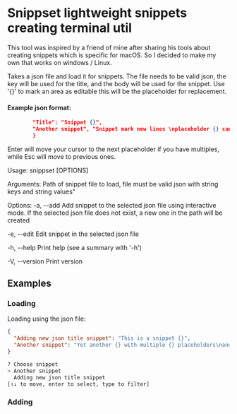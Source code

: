 # Snippset lightweight snippets creating terminal util

This tool was inspired by a friend of mine after sharing his tools about creating snippets which is specific for macOS. So I decided to make my own that works on windows / Linux.

Takes a json file and load it for snippets. The file needs to be valid json, the key will be used for the title, and the body will be used for the snippet. Use '{}' to mark an area as editable this will be the placeholder for replacement.

#### Example json format:
```json {
        "Title": "Snippet {}",
        "Another snippet", "Snippet mark new lines \nplaceholder {} can have multiple {} placeholders"
        }
```

Enter will move your cursor to the next placeholder if you have multiples, while Esc will move to previous ones.

Usage: snippset [OPTIONS] <PATH>

Arguments:
  <PATH>
          Path of snippet file to load, file must be valid json with string keys and string values"

Options:
  -a, --add
          Add snippet to the selected json file using interactive mode. If the selected json file does not exist, a new one in the path will be created

  -e, --edit
          Edit snippet in the selected json file

  -h, --help
          Print help (see a summary with '-h')

  -V, --version
          Print version

## Examples 

### Loading
Loading using the json file:
```json
{
  "Adding new json title snippet": "This is a snippet {}",
  "Another snippet": "Yet another {} with multiple {} placeholders\nand new lines"
}
```

```bash
? Choose snippet
> Another snippet
  Adding new json title snippet
[↑↓ to move, enter to select, type to filter]
```
### Adding
